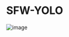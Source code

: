 # SFW-YOLO
![image](https://github.com/user-attachments/assets/9f28ec85-f01b-42c2-9e28-c6af3e22f3ea)
